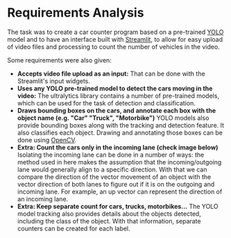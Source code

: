 # Requirements Analysis

The task was to create a car counter program based on a pre-trained [YOLO](https://github.com/ultralytics/ultralytics)
model and to have an interface built with [Streamlit](https://streamlit.io/), to allow for easy upload of video files
and processing to count the number of vehicles in the video.

Some requirements were also given:

- **Accepts video file upload as an input:**
  That can be done with the Streamlit's input widgets.
- **Uses any YOLO pre-trained model to detect the cars moving in the video:**
  The ultralytics library contains a number of pre-trained models, which can be used for the task of detection and
  classification.
- **Draws bounding boxes on the cars, and annotate each box with the object name (e.g. "Car" "Truck", "Motorbike")**
  YOLO models also provide bounding boxes along with the tracking and detection feature. It also classifies each object.
  Drawing and annotating those boxes can be done using [OpenCV](https://github.com/opencv/opencv).
- **Extra: Count the cars only in the incoming lane (check image below)**
  Isolating the incoming lane can be done in a number of ways: the method used in here makes the assumption that the
  incoming/outgoing lane would generally align to a specific direction. With that we can compare the direction of the
  vector movement of an object with the vector direction of both lanes to figure out if it is on the outgoing and
  incoming lane. For example, an up vector can represent the direction of an incoming lane.
- **Extra: Keep separate count for cars, trucks, motorbikes...**
  The YOLO model tracking also provides details about the objects detected, including the class of the object. With that
  information, separate counters can be created for each label.